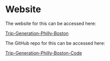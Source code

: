 # Website

The website for this can be accessed here:

[Trip-Generation-Philly-Boston](https://simran-aro.github.io/MUSA-550-Trip-Generation-Comp/)

The GitHub repo for this can be accessed here:

[Trip-Generation-Philly-Boston-Code](https://github.com/MUSA-550-Fall-2022/final-project-bike-trip-generation-comparison)

